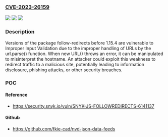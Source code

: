 ### [CVE-2023-26159](https://cve.mitre.org/cgi-bin/cvename.cgi?name=CVE-2023-26159)
![](https://img.shields.io/static/v1?label=Product&message=follow-redirects&color=blue)
![](https://img.shields.io/static/v1?label=Version&message=0%3C%201.15.4%20&color=brighgreen)
![](https://img.shields.io/static/v1?label=Vulnerability&message=Improper%20Input%20Validation&color=brighgreen)

### Description

Versions of the package follow-redirects before 1.15.4 are vulnerable to Improper Input Validation due to the improper handling of URLs by the url.parse() function. When new URL() throws an error, it can be manipulated to misinterpret the hostname. An attacker could exploit this weakness to redirect traffic to a malicious site, potentially leading to information disclosure, phishing attacks, or other security breaches.

### POC

#### Reference
- https://security.snyk.io/vuln/SNYK-JS-FOLLOWREDIRECTS-6141137

#### Github
- https://github.com/fkie-cad/nvd-json-data-feeds

